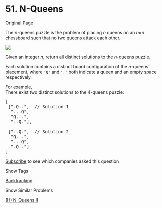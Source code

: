 # 51. N-Queens

[Original Page](https://leetcode.com/problems/n-queens/)

The _n_-queens puzzle is the problem of placing _n_ queens on an _n_×_n_ chessboard such that no two queens attack each other.

![](http://www.leetcode.com/wp-content/uploads/2012/03/8-queens.png)

Given an integer _n_, return all distinct solutions to the _n_-queens puzzle.

Each solution contains a distinct board configuration of the _n_-queens' placement, where `'Q'` and `'.'` both indicate a queen and an empty space respectively.

For example,  
There exist two distinct solutions to the 4-queens puzzle:

<pre>[
 [".Q..",  // Solution 1
  "...Q",
  "Q...",
  "..Q."],

 ["..Q.",  // Solution 2
  "Q...",
  "...Q",
  ".Q.."]
]
</pre>

<div>

[Subscribe](/subscribe/) to see which companies asked this question

</div>

<div>

<div id="tags" class="btn btn-xs btn-warning">Show Tags</div>

<span class="hidebutton">[Backtracking](/tag/backtracking/)</span></div>

<div>

<div id="similar" class="btn btn-xs btn-warning">Show Similar Problems</div>

<span class="hidebutton">[(H) N-Queens II](/problems/n-queens-ii/)</span></div>
